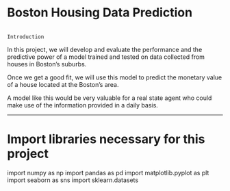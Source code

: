 # Boston Housing Data Prediction
 
                                                                   Introduction
                                                                        
In this project, we will develop and evaluate the performance and the predictive power of a model trained and tested on data collected from houses in Boston’s suburbs.

Once we get a good fit, we will use this model to predict the monetary value of a house located at the Boston’s area.

A model like this would be very valuable for a real state agent who could make use of the information provided in a daily basis.
                                   
 
 
 ---------------------------------------------------------------------------------------------------------------------------------------------------------------
                                   
 #    Import libraries necessary for this project 
 
import numpy as np
import pandas as pd
import matplotlib.pyplot as plt
import seaborn as sns
import sklearn.datasets
